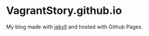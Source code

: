 # VagrantStory.github.io
My blog made with [jekyll](http://jekyllrb.com) and hosted with Github Pages.

